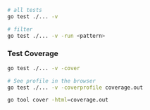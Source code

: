 ```bash
# all tests
go test ./... -v

# filter
go test ./... -v -run <pattern>
```

### Test Coverage

```bash
go test ./... -v -cover

# See profile in the browser
go test ./... -v -coverprofile coverage.out

go tool cover -html=coverage.out
```